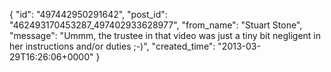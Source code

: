  {
   "id": "497442950291642",
   "post_id": "462493170453287_497402933628977",
   "from_name": "Stuart Stone",
   "message": "Ummm, the trustee in that video was just a tiny bit negligent in her instructions and/or duties ;-)",
   "created_time": "2013-03-29T16:26:06+0000"
 }
